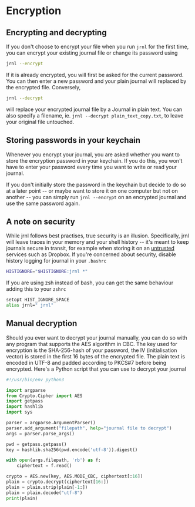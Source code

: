 # Encryption

## Encrypting and decrypting

If you don't choose to encrypt your file when you run
`jrnl` for the first time, you can encrypt
your existing journal file or change its password using

``` sh
jrnl --encrypt
```

If it is already encrypted, you will first be asked for the current
password. You can then enter a new password and your plain journal will
replaced by the encrypted file. Conversely,

``` sh
jrnl --decrypt
```

will replace your encrypted journal file by a Journal in plain text. You
can also specify a filename, ie. `jrnl --decrypt plain_text_copy.txt`,
to leave your original file untouched.

## Storing passwords in your keychain

Whenever you encrypt your journal, you are asked whether you want to
store the encryption password in your keychain. If you do this, you
won't have to enter your password every time you want to write or read
your journal.

If you don't initially store the password in the keychain but decide to
do so at a later point -- or maybe want to store it on one computer but
not on another -- you can simply run `jrnl --encrypt` on an encrypted
journal and use the same password again.

## A note on security

While jrnl follows best practises, true security is an illusion.
Specifically, jrnl will leave traces in your memory and your shell
history -- it's meant to keep journals secure in transit, for example
when storing it on an
[untrusted](http://techcrunch.com/2014/04/09/condoleezza-rice-joins-dropboxs-board/)
services such as Dropbox. If you're concerned about security, disable
history logging for journal in your `.bashrc`

``` sh
HISTIGNORE="$HISTIGNORE:jrnl *"
```

If you are using zsh instead of bash, you can get the same behaviour
adding this to your `zshrc`

``` sh
setopt HIST_IGNORE_SPACE
alias jrnl=" jrnl"
```

## Manual decryption

Should you ever want to decrypt your journal manually, you can do so
with any program that supports the AES algorithm in CBC. The key used
for encryption is the SHA-256-hash of your password, the IV
(initialisation vector) is stored in the first 16 bytes of the encrypted
file. The plain text is encoded in UTF-8 and padded according to PKCS\#7
before being encrypted. Here's a Python script that you can use to
decrypt your journal

``` python
#!/usr/bin/env python3

import argparse
from Crypto.Cipher import AES
import getpass
import hashlib
import sys

parser = argparse.ArgumentParser()
parser.add_argument("filepath", help="journal file to decrypt")
args = parser.parse_args()

pwd = getpass.getpass()
key = hashlib.sha256(pwd.encode('utf-8')).digest()

with open(args.filepath, 'rb') as f:
    ciphertext = f.read()

crypto = AES.new(key, AES.MODE_CBC, ciphertext[:16])
plain = crypto.decrypt(ciphertext[16:])
plain = plain.strip(plain[-1:])
plain = plain.decode("utf-8")
print(plain)
```
